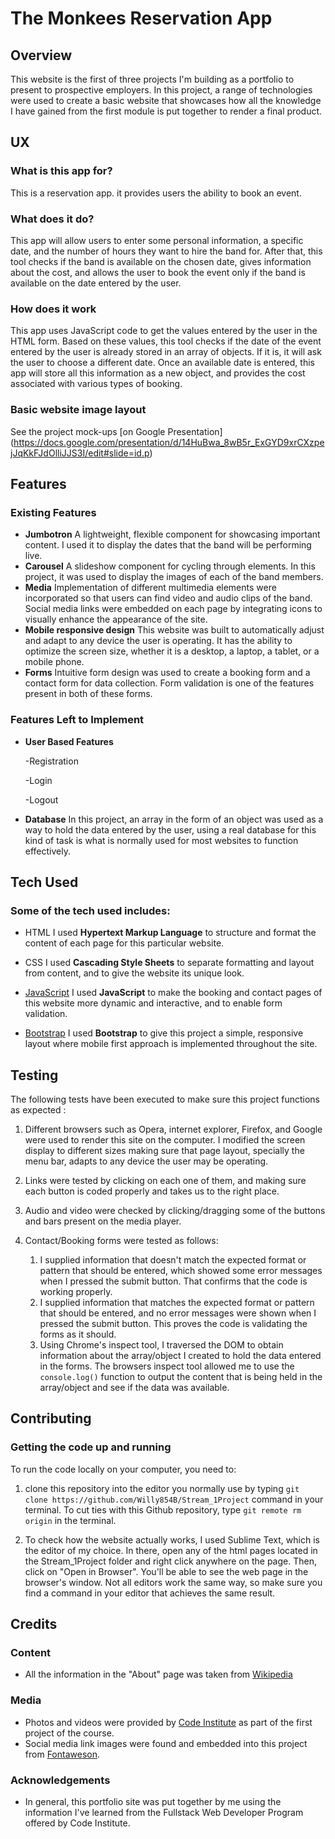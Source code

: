 # The Monkees Reservation App
## Overview
This website is the first of three projects I'm building as a portfolio to present to prospective employers. In this project, a range of technologies were used to create a basic website that showcases how all the knowledge I have gained from the first module is put together to render a final product.
## UX
### What is this app for?
This is a reservation app. it provides users the ability to book an event.
### What does it do?
This app will allow users to enter some personal information, a specific date, and the number of hours they want to hire the band for. After that, this tool checks if the band is available on the chosen date, gives information about the cost, and allows the user to book the event only if the band is available on the date entered by the user.
### How does it work
This app uses JavaScript code to get the values entered by the user in the HTML form. Based on these values, this tool checks if the date of the event entered by the user is already stored in an array of objects. If it is, it will ask the user to choose a different date. Once an available date is entered, this app will store all this information as a new object, and provides the cost associated with various types of booking.
### Basic website image layout
See the project mock-ups [on Google Presentation]
(https://docs.google.com/presentation/d/14HuBwa_8wB5r_ExGYD9xrCXzpejJqKkFJdOlliJJS3I/edit#slide=id.p)
## Features
### Existing Features
- **Jumbotron**
	A lightweight, flexible component for showcasing important content. I used it to display the dates that the band will be performing live.
- **Carousel**
	A slideshow component for cycling through elements. In this project, it was used to display the images of each of the band members.
- **Media**
	Implementation of different multimedia elements were incorporated so that users can find video and audio clips of the band.
	Social media links were embedded on each page by integrating icons to visually enhance the appearance of the site.
- **Mobile responsive design**
	This website was built to automatically adjust and adapt to any device the user is operating. It has the ability to optimize the screen size, whether it is a desktop, a laptop, a tablet, or a mobile phone.
- **Forms**
	Intuitive form design was used to create a booking form and a contact form for data collection. Form validation is one of the features present in both of these forms.

### Features Left to Implement
- **User Based Features**

	-Registration

	-Login

	-Logout

- **Database**
	In this project, an array in the form of an object was used as a way to hold the data entered by the user, using a real database for this kind of task is what is normally used for most websites to function effectively.

## Tech Used
### Some of the tech used includes:
- HTML
	I used **Hypertext Markup Language** to structure and format the content of each page for this particular website.

- CSS
	I used **Cascading Style Sheets** to separate formatting and layout from content, and to give the website its unique look.

- [JavaScript](https://www.javascript.com)
	I used **JavaScript** to make the booking and contact pages of this website more dynamic and interactive, and to enable form validation.

- [Bootstrap](https://getbootstrap.com/) 
   	I used **Bootstrap** to give this project a simple, responsive layout where mobile first approach is implemented throughout the site.

## Testing
The following tests have been executed to make sure this project functions as expected :

1. Different browsers such as Opera, internet explorer, Firefox, and Google were used to render this site on the computer. I modified the screen display to different sizes making sure that page layout, specially the menu bar, adapts to any device the user may be operating. 

2. Links were tested by clicking on each one of them, and making sure each button is coded properly and takes us to the right place.

3. Audio and video were checked by clicking/dragging some of the buttons and bars present on the media player.

4. Contact/Booking forms were tested as follows:
	1. I supplied information that doesn't match the expected format or pattern that should be entered, which showed some error messages when I pressed the submit button. That confirms that the code is working properly.
	2. I supplied information that matches the expected format or pattern that should be entered, and no error messages were shown when I pressed the submit button. This proves the code is validating the forms as it should.
	3. Using Chrome's inspect tool, I traversed the DOM to obtain information about the array/object I created to hold the data entered in the forms. The browsers inspect tool allowed me to use the ```console.log()``` function to output the content that is being held in the array/object and see if the data was available. 

## Contributing
### Getting the code up and running
To run the code locally on your computer, you need to:

1. clone this repository into the editor you normally use by typing ```git clone https://github.com/Willy854B/Stream_1Project``` command in your terminal. To cut ties with this Github repository, type ```git remote rm origin``` in the terminal.

2. To check how the website actually works, I used Sublime Text, which is the editor of my choice. In there, open any of the html pages located in the Stream_1Project folder and right click anywhere on the page. Then, click on "Open in Browser". You'll be able to see the web page in the browser's window. Not all editors work the same way, so make sure you find a command in your editor that achieves the same result. 

## Credits
### Content
- All the information in the "About" page was taken from [Wikipedia](https://en.wikipedia.org/w/index.php?title=Special:Search&search=the+monkees&fulltext=1&profile=default&ns0=1)

### Media
- Photos and videos were provided by [Code Institute](https://codeinstitute.net) as part of the first project of the course.
- Social media link images were found and embedded into this project from [Fontaweson](https://codeinstitute.net).

### Acknowledgements
- In general, this portfolio site was put together by me using the information I've learned from the Fullstack Web Developer Program offered by Code Institute.   